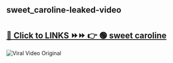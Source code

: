 
 ## sweet_caroline-leaked-video 

# <h2><a href="https://clipsfans.com/sweet_caroline&ref=git">🔗 Click to LINKS ⏩⏩ 👉 🟢 sweet caroline </a></h2>

<a href="https://clipsfans.com/sweet_caroline&ref=git" rel="nofollow" data-target="animated-image.originalLink"><img src="https://i.ibb.co.com/xMMVF88/686577567.gif" alt="Viral Video Original" style="max-width: 100%; display: inline-block;" data-target="animated-image.originalImage"></a>

